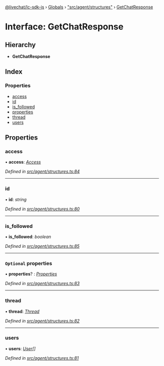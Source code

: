 [@livechat/lc-sdk-js](../README.md) › [Globals](../globals.md) › ["src/agent/structures"](../modules/_src_agent_structures_.md) › [GetChatResponse](_src_agent_structures_.getchatresponse.md)

# Interface: GetChatResponse

## Hierarchy

* **GetChatResponse**

## Index

### Properties

* [access](_src_agent_structures_.getchatresponse.md#access)
* [id](_src_agent_structures_.getchatresponse.md#id)
* [is_followed](_src_agent_structures_.getchatresponse.md#is_followed)
* [properties](_src_agent_structures_.getchatresponse.md#optional-properties)
* [thread](_src_agent_structures_.getchatresponse.md#thread)
* [users](_src_agent_structures_.getchatresponse.md#users)

## Properties

###  access

• **access**: *[Access](_src_objects_index_.access.md)*

*Defined in [src/agent/structures.ts:84](https://github.com/livechat/lc-sdk-js/blob/adb7bb1/src/agent/structures.ts#L84)*

___

###  id

• **id**: *string*

*Defined in [src/agent/structures.ts:80](https://github.com/livechat/lc-sdk-js/blob/adb7bb1/src/agent/structures.ts#L80)*

___

###  is_followed

• **is_followed**: *boolean*

*Defined in [src/agent/structures.ts:85](https://github.com/livechat/lc-sdk-js/blob/adb7bb1/src/agent/structures.ts#L85)*

___

### `Optional` properties

• **properties**? : *[Properties](_src_objects_index_.properties.md)*

*Defined in [src/agent/structures.ts:83](https://github.com/livechat/lc-sdk-js/blob/adb7bb1/src/agent/structures.ts#L83)*

___

###  thread

• **thread**: *[Thread](_src_objects_index_.thread.md)*

*Defined in [src/agent/structures.ts:82](https://github.com/livechat/lc-sdk-js/blob/adb7bb1/src/agent/structures.ts#L82)*

___

###  users

• **users**: *[User](../modules/_src_agent_structures_.md#user)[]*

*Defined in [src/agent/structures.ts:81](https://github.com/livechat/lc-sdk-js/blob/adb7bb1/src/agent/structures.ts#L81)*
